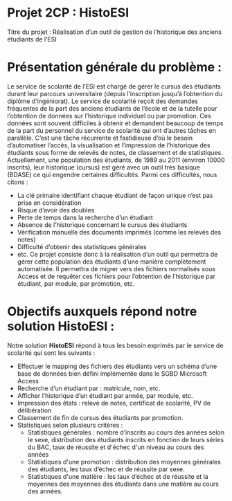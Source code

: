 # Projet 2CP : HistoESI
Titre du projet : Réalisation d’un outil de gestion de l’historique des anciens étudiants de l’ESI

# Présentation générale du problème :

Le service de scolarité de l’ESI est chargé de gérer le cursus des étudiants durant leur parcours universitaire (depuis
l’inscription jusqu’à l’obtention du diplôme d’ingéniorat). Le service de scolarité reçoit des demandes fréquentes de la
part des anciens étudiants de l’école et de la tutelle pour l’obtention de données sur l’historique individuel ou par
promotion. Ces données sont souvent difficiles à obtenir et demandent beaucoup de temps de la part du personnel du
service de scolarité qui ont d’autres tâches en parallèle. C’est une tâche récurrente et fastidieuse d’où le besoin
d’automatiser l’accès, la visualisation et l’impression de l’historique des étudiants sous forme de relevés de notes, de
classement et de statistiques.
Actuellement, une population des étudiants, de 1989 au 2011 (environ 10000 inscrits), leur historique (cursus) est géré
avec un outil très basique (BDASE) ce qui engendre certaines difficultés. Parmi ces difficultés, nous citons :
- La clé primaire identifiant chaque étudiant de façon unique n’est pas prise en considération
- Risque d’avoir des doubles
- Perte de temps dans la recherche d’un étudiant
- Absence de l’historique concernant le cursus des étudiants
- Vérification manuelle des documents imprimés (comme les relevés des notes)
- Difficulté d’obtenir des statistiques générales
- etc.
Ce projet consiste donc à la réalisation d’un outil qui permettra de gérer cette population des étudiants d’une manière
complètement automatisée. Il permettra de migrer vers des fichiers normalisés sous Access et de requêter ces fichiers
pour l’obtention de l’historique par étudiant, par module, par promotion, etc.

# Objectifs auxquels répond notre solution HistoESI :

Notre solution **HistoESI** répond à tous les besoin exprimés par le service de scolarité qui sont les suivants :
- Effectuer le mapping des fichiers des étudiants vers un schéma d’une base de données bien défini implémentée
dans le SGBD Microsoft Access
- Recherche d’un étudiant par : matricule, nom, etc.
- Afficher l’historique d’un étudiant par année, par module, etc.
- Impression des états : relevé de notes, certificat de scolarité, PV de délibération
- Classement de fin de cursus des étudiants par promotion.
- Statistiques selon plusieurs critères :
  * Statistiques générales : nombre d’inscrits au cours des années selon le sexe, distribution des étudiants inscrits en fonction de leurs séries du BAC, taux de réussite et d'échec d'un niveau au cours des années
  * Statistiques d'une promotion : distribution des moyennes générales des étudiants, les taux d’échec et de réussite par sexe.
  * Statistiques d'une matière : les taux d’échec et de réussite et la moyennes des moyennes des étudiants dans une matière au cours des années.
